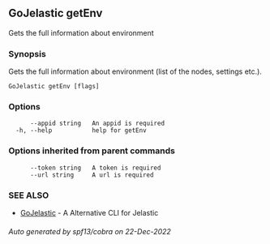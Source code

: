 ## GoJelastic getEnv

Gets the full information about environment

### Synopsis

Gets the full information about environment (list of the nodes, settings etc.).

```
GoJelastic getEnv [flags]
```

### Options

```
      --appid string   An appid is required
  -h, --help           help for getEnv
```

### Options inherited from parent commands

```
      --token string   A token is required
      --url string     A url is required
```

### SEE ALSO

* [GoJelastic](../index.md)	 - A Alternative CLI for Jelastic

###### Auto generated by spf13/cobra on 22-Dec-2022
